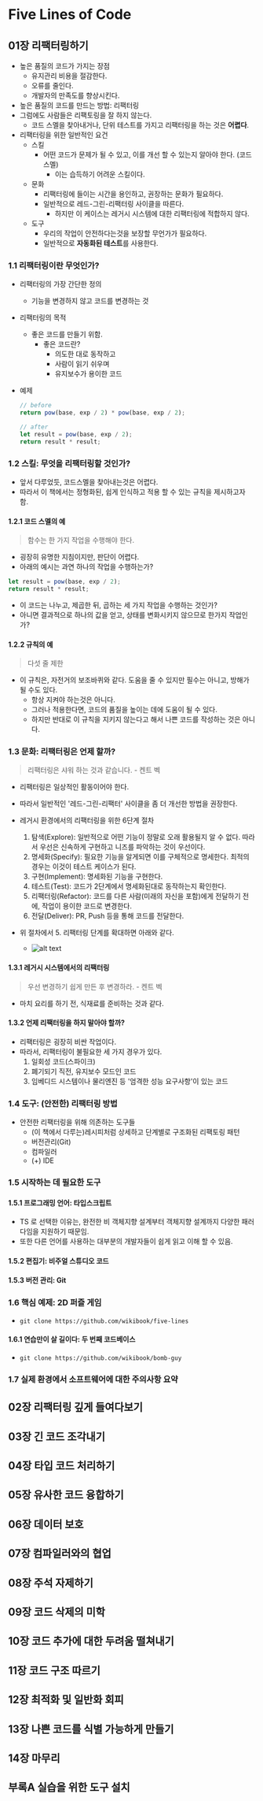 # Five Lines of Code

## 01장 리팩터링하기

- 높은 품질의 코드가 가지는 장점
  - 유지관리 비용을 절감한다.
  - 오류를 줄인다.
  - 개발자의 만족도를 향상시킨다.
- 높은 품질의 코드를 만드는 방법: 리팩터링
- 그럼에도 사람들은 리팩토링을 잘 하지 않는다.
  - 코드 스멜을 찾아내거나, 단위 테스트를 가지고 리팩터링을 하는 것은 **어렵다**.
- 리팩터링을 위한 일반적인 요건
  - 스킬
    - 어떤 코드가 문제가 될 수 있고, 이를 개선 할 수 있는지 알아야 한다. (코드 스멜)
      - 이는 습득하기 어려운 스킬이다.
  - 문화
    - 리팩터링에 들이는 시간을 용인하고, 권장하는 문화가 필요하다.
    - 일반적으로 레드-그린-리팩터링 사이클을 따른다.
      - 하지만 이 케이스는 레거시 시스템에 대한 리팩터링에 적합하지 않다.
  - 도구
    - 우리의 작업이 안전하다는것을 보장할 무언가가 필요하다.
    - 일반적으로 **자동화된 테스트**를 사용한다.

### 1.1 리팩터링이란 무엇인가?

- 리팩터링의 가장 간단한 정의
  - 기능을 변경하지 않고 코드를 변경하는 것
- 리팩터링의 목적
  - 좋은 코드를 만들기 위함.
    - 좋은 코드란?
      - 의도한 대로 동작하고
      - 사람이 읽기 쉬우며
      - 유지보수가 용이한 코드

- 예제

  ```ts
  // before
  return pow(base, exp / 2) * pow(base, exp / 2);

  // after
  let result = pow(base, exp / 2);
  return result * result;
  ```

### 1.2 스킬: 무엇을 리팩터링할 것인가?

- 앞서 다루었듯, 코드스멜을 찾아내는것은 어렵다.
- 따라서 이 책에서는 정형화된, 쉽게 인식하고 적용 할 수 있는 규칙을 제시하고자 함.

#### 1.2.1 코드 스멜의 예

> 함수는 한 가지 작업을 수행해야 한다.

- 굉장히 유명한 지침이지만, 판단이 어렵다.
- 아래의 예시는 과연 하나의 작업을 수행하는가?

```ts
let result = pow(base, exp / 2);
return result * result;
```

  - 이 코드는 나누고, 제곱한 뒤, 곱하는 세 가지 작업을 수행하는 것인가?
  - 아니면 결과적으로 하나의 값을 얻고, 상태를 변화시키지 않으므로 한가지 작업인가?

#### 1.2.2 규칙의 예

> 다섯 줄 제한

- 이 규칙은, 자전거의 보조바퀴와 같다. 도움을 줄 수 있지만 필수는 아니고, 방해가 될 수도 있다.
  - 항상 지켜야 하는것은 아니다.
  - 그러나 적용한다면, 코드의 품질을 높이는 데에 도움이 될 수 있다.
  - 하지만 반대로 이 규칙을 지키지 않는다고 해서 나쁜 코드를 작성하는 것은 아니다.

### 1.3 문화: 리팩터링은 언제 할까?

> 리팩터링은 샤워 하는 것과 같습니다. - 켄트 벡

- 리팩터링은 일상적인 활동이어야 한다.
- 따라서 일반적인 '레드-그린-리팩터' 사이클을 좀 더 개선한 방법을 권장한다.
- 레거시 환경에서의 리팩터링을 위한 6단계 절차
  1. 탐색(Explore): 일반적으로 어떤 기능이 정말로 오래 활용될지 알 수 없다. 따라서 우선은 신속하게 구현하고 니즈를 파악하는 것이 우선이다.
  2. 명세화(Specify): 필요한 기능을 알게되면 이를 구체적으로 명세한다. 최적의 경우는 이것이 테스트 케이스가 된다.
  3. 구현(Implement): 명세화된 기능을 구현한다.
  4. 테스트(Test): 코드가 2단계에서 명세화된대로 동작하는지 확인한다.
  5. 리팩터링(Refactor): 코드를 다른 사람(미래의 자신을 포함)에게 전달하기 전에, 작업이 용이한 코드로 변경한다.
  6. 전달(Deliver): PR, Push 등을 통해 코드를 전달한다.

- 위 절차에서 5. 리팩터링 단계를 확대하면 아래와 같다.
  - ![alt text](images/refactoring_procedure.png)

#### 1.3.1 레거시 시스템에서의 리팩터링

> 우선 변경하기 쉽게 만든 후 변경하라. - 켄트 벡

- 마치 요리를 하기 전, 식재료를 준비하는 것과 같다.

#### 1.3.2 언제 리팩터링을 하지 말아야 할까?

- 리팩터링은 굉장히 비싼 작업이다.
- 따라서, 리팩터링이 불필요한 세 가지 경우가 있다.
  1. 일회성 코드(스파이크)
  2. 폐기되기 직전, 유지보수 모드인 코드
  3. 임베디드 시스템이나 물리엔진 등 '엄격한 성능 요구사항'이 있는 코드

### 1.4 도구: (안전한) 리팩터링 방법

- 안전한 리팩터링을 위해 의존하는 도구들
  - (이 책에서 다루는)레시피처럼 상세하고 단계별로 구조화된 리팩토링 패턴
  - 버전관리(Git)
  - 컴파일러
  - (+) IDE

### 1.5 시작하는 데 필요한 도구

#### 1.5.1 프로그래밍 언어: 타입스크립트

- TS 로 선택한 이유는, 완전한 비 객체지향 설계부터 객체지향 설계까지 다양한 패러다임을 지원하기 때문임.
- 또한 다른 언어를 사용하는 대부분의 개발자들이 쉽게 읽고 이해 할 수 있음.

#### 1.5.2 편집기: 비주얼 스튜디오 코드

#### 1.5.3 버전 관리: Git

### 1.6 핵심 예제: 2D 퍼즐 게임

- `git clone https://github.com/wikibook/five-lines`

#### 1.6.1 연습만이 살 길이다: 두 번째 코드베이스

- `git clone https://github.com/wikibook/bomb-guy`

### 1.7 실제 환경에서 소프트웨어에 대한 주의사항 요약

## 02장 리팩터링 깊게 들여다보기

## 03장 긴 코드 조각내기

## 04장 타입 코드 처리하기

## 05장 유사한 코드 융합하기

## 06장 데이터 보호

## 07장 컴파일러와의 협업

## 08장 주석 자제하기

## 09장 코드 삭제의 미학

## 10장 코드 추가에 대한 두려움 떨쳐내기

## 11장 코드 구조 따르기

## 12장 최적화 및 일반화 회피

## 13장 나쁜 코드를 식별 가능하게 만들기

## 14장 마무리

## 부록A 실습을 위한 도구 설치
